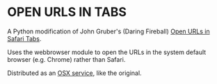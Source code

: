 OPEN URLS IN TABS
=================

A Python modification of John Gruber's (Daring Fireball) [Open URLs in Safari Tabs](http://daringfireball.net/2010/08/open_urls_in_safari_tabs).

Uses the webbrowser module to open the URLs in the system default browser (e.g.
Chrome) rather than Safari. 

Distributed as an [OSX service](http://www.macosxautomation.com/services/index.html), like the original.
